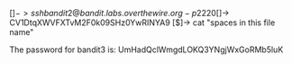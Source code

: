 [$]-> ssh bandit2@bandit.labs.overthewire.org -p 2220
[$]-> CV1DtqXWVFXTvM2F0k09SHz0YwRINYA9
[$]-> cat "spaces in this file name"

The password for bandit3 is: UmHadQclWmgdLOKQ3YNgjWxGoRMb5luK

